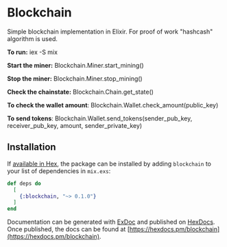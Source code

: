 # Blockchain

Simple blockchain implementation in Elixir. For proof of work "hashcash" algorithm is used.

**To run:** iex -S mix

**Start the miner:** Blockchain.Miner.start_mining()

**Stop the miner:** Blockchain.Miner.stop_mining()

**Check the chainstate:** Blockchain.Chain.get_state()

**To check the wallet amount**: Blockchain.Wallet.check_amount(public_key)

**To send tokens**: Blockchain.Wallet.send_tokens(sender_pub_key, receiver_pub_key, amount, sender_private_key)



## Installation

If [available in Hex](https://hex.pm/docs/publish), the package can be installed
by adding `blockchain` to your list of dependencies in `mix.exs`:

```elixir
def deps do
  [
    {:blockchain, "~> 0.1.0"}
  ]
end
```

Documentation can be generated with [ExDoc](https://github.com/elixir-lang/ex_doc)
and published on [HexDocs](https://hexdocs.pm). Once published, the docs can
be found at [https://hexdocs.pm/blockchain](https://hexdocs.pm/blockchain).
